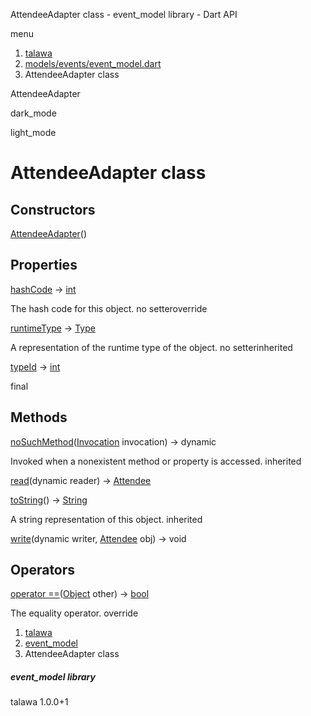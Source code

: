 




AttendeeAdapter class - event\_model library - Dart API







menu

1. [talawa](../index.html)
2. [models/events/event\_model.dart](../file-___home_harshil_Desktop_open-source_palisadoes_talawa_lib_models_events_event_model/)
3. AttendeeAdapter class

AttendeeAdapter


dark\_mode

light\_mode




# AttendeeAdapter class


## Constructors

[AttendeeAdapter](../file-___home_harshil_Desktop_open-source_palisadoes_talawa_lib_models_events_event_model/AttendeeAdapter/AttendeeAdapter.html)()




## Properties

[hashCode](../file-___home_harshil_Desktop_open-source_palisadoes_talawa_lib_models_events_event_model/AttendeeAdapter/hashCode.html)
→ [int](https://api.flutter.dev/flutter/dart-core/int-class.html)

The hash code for this object.
no setteroverride

[runtimeType](https://api.flutter.dev/flutter/dart-core/Object/runtimeType.html)
→ [Type](https://api.flutter.dev/flutter/dart-core/Type-class.html)

A representation of the runtime type of the object.
no setterinherited

[typeId](../file-___home_harshil_Desktop_open-source_palisadoes_talawa_lib_models_events_event_model/AttendeeAdapter/typeId.html)
→ [int](https://api.flutter.dev/flutter/dart-core/int-class.html)

final



## Methods

[noSuchMethod](https://api.flutter.dev/flutter/dart-core/Object/noSuchMethod.html)([Invocation](https://api.flutter.dev/flutter/dart-core/Invocation-class.html) invocation)
→ dynamic


Invoked when a nonexistent method or property is accessed.
inherited

[read](../file-___home_harshil_Desktop_open-source_palisadoes_talawa_lib_models_events_event_model/AttendeeAdapter/read.html)(dynamic reader)
→ [Attendee](../file-___home_harshil_Desktop_open-source_palisadoes_talawa_lib_models_events_event_model/Attendee-class.html)



[toString](https://api.flutter.dev/flutter/dart-core/Object/toString.html)()
→ [String](https://api.flutter.dev/flutter/dart-core/String-class.html)


A string representation of this object.
inherited

[write](../file-___home_harshil_Desktop_open-source_palisadoes_talawa_lib_models_events_event_model/AttendeeAdapter/write.html)(dynamic writer, [Attendee](../file-___home_harshil_Desktop_open-source_palisadoes_talawa_lib_models_events_event_model/Attendee-class.html) obj)
→ void





## Operators

[operator ==](../file-___home_harshil_Desktop_open-source_palisadoes_talawa_lib_models_events_event_model/AttendeeAdapter/operator_equals.html)([Object](https://api.flutter.dev/flutter/dart-core/Object-class.html) other)
→ [bool](https://api.flutter.dev/flutter/dart-core/bool-class.html)


The equality operator.
override



 


1. [talawa](../index.html)
2. [event\_model](../file-___home_harshil_Desktop_open-source_palisadoes_talawa_lib_models_events_event_model/)
3. AttendeeAdapter class

##### event\_model library





talawa
1.0.0+1






